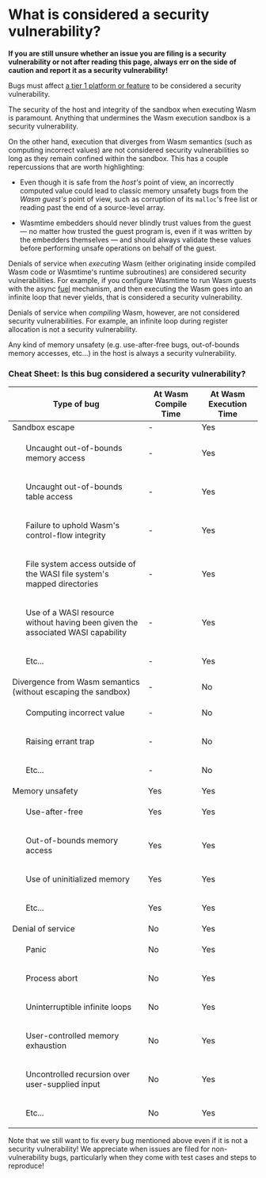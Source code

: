 # What is considered a security vulnerability?

**If you are still unsure whether an issue you are filing is a security
vulnerability or not after reading this page, always err on the side of caution
and report it as a security vulnerability!**

Bugs must affect [a tier 1 platform or feature](./stability-tiers.md) to be
considered a security vulnerability.

The security of the host and integrity of the sandbox when executing Wasm is
paramount. Anything that undermines the Wasm execution sandbox is a security
vulnerability.

On the other hand, execution that diverges from Wasm semantics (such as
computing incorrect values) are not considered security vulnerabilities so long
as they remain confined within the sandbox. This has a couple repercussions that
are worth highlighting:

* Even though it is safe from the *host's* point of view, an incorrectly
  computed value could lead to classic memory unsafety bugs from the *Wasm
  guest's* point of view, such as corruption of its `malloc`'s free list or
  reading past the end of a source-level array.

* Wasmtime embedders should never blindly trust values from the guest &mdash; no
  matter how trusted the guest program is, even if it was written by the
  embedders themselves &mdash; and should always validate these values before
  performing unsafe operations on behalf of the guest.

Denials of service when *executing* Wasm (either originating inside compiled
Wasm code or Wasmtime's runtime subroutines) are considered security
vulnerabilities. For example, if you configure Wasmtime to run Wasm guests with
the async
[fuel](https://docs.rs/wasmtime/latest/wasmtime/struct.Config.html#method.consume_fuel)
mechanism, and then executing the Wasm goes into an infinite loop that never
yields, that is considered a security vulnerability.

Denials of service when *compiling* Wasm, however, are not considered security
vulnerabilities. For example, an infinite loop during register allocation is not
a security vulnerability.

Any kind of memory unsafety (e.g. use-after-free bugs, out-of-bounds memory
accesses, etc...) in the host is always a security vulnerability.

### Cheat Sheet: Is this bug considered a security vulnerability?

| Type of bug                                     | At Wasm Compile Time | At Wasm Execution Time |
|-------------------------------------------------------------------------------------|-----|-----|
| Sandbox escape                                                                      | -   | Yes |
| <ul>Uncaught out-of-bounds memory access                                            | -   | Yes |
| <ul>Uncaught out-of-bounds table access                                             | -   | Yes |
| <ul>Failure to uphold Wasm's control-flow integrity                                 | -   | Yes |
| <ul>File system access outside of the WASI file system's mapped directories         | -   | Yes |
| <ul>Use of a WASI resource without having been given the associated WASI capability | -   | Yes |
| <ul>Etc...                                                                          | -   | Yes |
| Divergence from Wasm semantics (without escaping the sandbox)                       | -   | No  |
| <ul>Computing incorrect value                                                       | -   | No  |
| <ul>Raising errant trap                                                             | -   | No  |
| <ul>Etc...                                                                          | -   | No  |
| Memory unsafety                                                                     | Yes | Yes |
| <ul>Use-after-free                                                                  | Yes | Yes |
| <ul>Out-of-bounds memory access                                                     | Yes | Yes |
| <ul>Use of uninitialized memory                                                     | Yes | Yes |
| <ul>Etc...                                                                          | Yes | Yes |
| Denial of service                                                                   | No  | Yes |
| <ul>Panic                                                                           | No  | Yes |
| <ul>Process abort                                                                   | No  | Yes |
| <ul>Uninterruptible infinite loops                                                  | No  | Yes |
| <ul>User-controlled memory exhaustion                                               | No  | Yes |
| <ul>Uncontrolled recursion over user-supplied input                                 | No  | Yes |
| <ul>Etc...                                                                          | No  | Yes |

Note that we still want to fix every bug mentioned above even if it is not a
security vulnerability! We appreciate when issues are filed for
non-vulnerability bugs, particularly when they come with test cases and steps to
reproduce!
